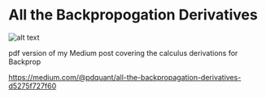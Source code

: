 # All the Backpropogation Derivatives
![alt text](https://cdn-images-1.medium.com/max/800/1*BbnX1QQ5Qisdyg8ufSVfsg.gif "Backprop Derivatives")

pdf version of my Medium post covering the calculus derivations for Backprop

https://medium.com/@pdquant/all-the-backpropagation-derivatives-d5275f727f60
